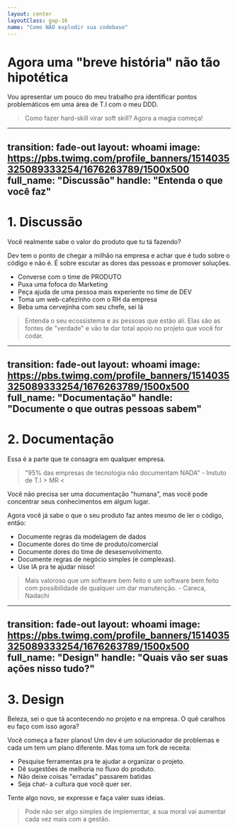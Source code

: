```yaml
---
layout: center
layoutClass: gap-16
name: "Como NÃO explodir sua codebase"
---
```


<div class="text-center">

# Agora uma "breve história" não tão hipotética
Vou apresentar um pouco do meu trabalho pra identificar pontos problemáticos em uma área de T.I com o meu DDD.

<v-click>

> Como fazer hard-skill virar soft skill? Agora a magia começa!

</v-click>

</div>


---
transition: fade-out
layout: whoami
image: https://pbs.twimg.com/profile_banners/1514035325089333254/1676263789/1500x500
full_name: "Discussão"
handle: "Entenda o que você faz"
---

# 1. Discussão

Você realmente sabe o valor do produto que tu tá fazendo?


Dev tem o ponto de chegar a milhão na empresa e achar que é tudo sobre o código e não é. É sobre escutar as dores das pessoas e promover soluções.



<v-clicks depth="1">

- Converse com o time de PRODUTO
- Puxa uma fofoca do Marketing
- Peça ajuda de uma pessoa mais experiente no time de DEV
- Toma um web-cafezinho com o RH da empresa
- Beba uma cervejinha com seu chefe, sei lá

</v-clicks>

<v-click>

> Entenda o seu ecossistema e as pessoas que estão ali. Elas são as fontes de "verdade" e vão te dar total apoio no projeto que você for codar.

</v-click>

---
transition: fade-out
layout: whoami
image: https://pbs.twimg.com/profile_banners/1514035325089333254/1676263789/1500x500
full_name: "Documentação"
handle: "Documente o que outras pessoas sabem"
---

# 2. Documentação

Essa é a parte que te consagra em qualquer empresa.

> "95% das empresas de tecnologia não documentam NADA" - Instuto de T.I  > MR < 

Você não precisa ser uma documentação "humana", mas você pode concentrar seus conhecimentos em algum lugar.

Agora você já sabe o que o seu produto faz antes mesmo de ler o código, então: 

<v-clicks depth="1">

- Documente regras da modelagem de dados
- Documente dores do time de produto/comercial
- Documente dores do time de desesenvolvimento.
- Documente regras de negócio simples (e complexas).
- Use IA pra te ajudar nisso!
</v-clicks>

<v-click>

> Mais valoroso que um software bem feito é um software bem feito com possibilidade de qualquer um dar manutenção. - Careca, Nadachi 

</v-click>


---
transition: fade-out
layout: whoami
image: https://pbs.twimg.com/profile_banners/1514035325089333254/1676263789/1500x500
full_name: "Design"
handle: "Quais vão ser suas ações nisso tudo?"
---

# 3. Design

Beleza, sei o que tá acontecendo no projeto e na empresa. O quê caralhos eu faço com isso agora?

Você começa a fazer planos! Um dev é um solucionador de problemas e cada um tem um plano diferente. Mas toma um fork de receita: 

<v-clicks depth="1">

- Pesquise ferramentas pra te ajudar a organizar o projeto.
- Dê sugestões de melhoria no fluxo do produto.
- Não deixe coisas "erradas" passarem batidas
- Seja chat- a cultura que você quer ser.
</v-clicks>

<v-click>

Tente algo novo, se expresse e faça valer suas ideias.

> Pode não ser algo simples de implementar, a sua moral vai aumentar cada vez mais com a gestão.

</v-click>